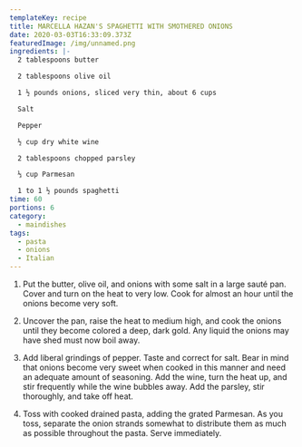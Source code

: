 ```yaml
---
templateKey: recipe
title: MARCELLA HAZAN'S SPAGHETTI WITH SMOTHERED ONIONS
date: 2020-03-03T16:33:09.373Z
featuredImage: /img/unnamed.png
ingredients: |-
  2 tablespoons butter

  2 tablespoons olive oil

  1 ½ pounds onions, sliced very thin, about 6 cups

  Salt

  Pepper

  ½ cup dry white wine

  2 tablespoons chopped parsley

  ⅓ cup Parmesan

  1 to 1 ½ pounds spaghetti
time: 60
portions: 6
category:
  - maindishes
tags:
  - pasta
  - onions
  - Italian
---
```

1. Put the butter, olive oil, and onions with some salt in a large sauté pan. Cover and turn on the heat to very low. Cook for almost an hour until the onions become very soft.



2. Uncover the pan, raise the heat to medium high, and cook the onions until they become colored a deep, dark gold. Any liquid the onions may have shed must now boil away.



3. Add liberal grindings of pepper. Taste and correct for salt. Bear in mind that onions become very sweet when cooked in this manner and need an adequate amount of seasoning. Add the wine, turn the heat up, and stir frequently while the wine bubbles away. Add the parsley, stir thoroughly, and take off heat.



4. Toss with cooked drained pasta, adding the grated Parmesan. As you toss, separate the onion strands somewhat to distribute them as much as possible throughout the pasta. Serve immediately.
